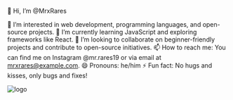 👋 Hi, I’m @MrxRares

👀 I’m interested in web development, programming languages, and open-source projects. 
🌱 I’m currently learning JavaScript and exploring frameworks like React. 
💞️ I’m looking to collaborate on beginner-friendly projects and contribute to open-source initiatives. 
📫 How to reach me: You can find me on Instagram @mr.rares19 or via email at mrxrares@example.com. 
😄 Pronouns: he/him 
⚡ Fun fact: No hugs and kisses, only bugs and fixes!

![logo](https://github.com/user-attachments/assets/d28dfaf3-49ad-4f27-b45e-91d805fd1d59)
